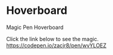 # Hoverboard
Magic Pen Hoverboard

Click the link below to see the magic.
https://codepen.io/zacjr8/pen/wvYLOEZ
